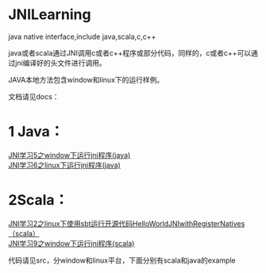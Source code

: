 # JNILearning

java native interface,include java,scala,c,c++

java或者scala通过JNI调用c或者c++程序或部分代码，同样的，c或者c++可以通过jni编译好的头文件进行调用。

JAVA本地方法包含window和linux下的运行样例。

文档请见docs：

# 1 Java：

[JNI学习5之window下运行jni程序(java)](docs/JNI学习5之window下运行jni程序(java).md)  
[JNI学习6之linux下运行jni程序(java)](docs/JNI学习6之linux下运行jni程序(java).md)
	

# 2Scala：

[JNI学习2之linux下使用sbt运行开源代码HelloWorldJNIwithRegisterNatives（scala）](docs/JNI学习2之linux下使用sbt运行开源代码HelloWorldJNIwithRegisterNatives（scala）.md)  
[JNI学习9之window下运行jni程序(scala)](docs/JNI学习9之window下运行jni程序(scala).md)

代码请见src，分window和linux平台，下面分别有scala和java的example
